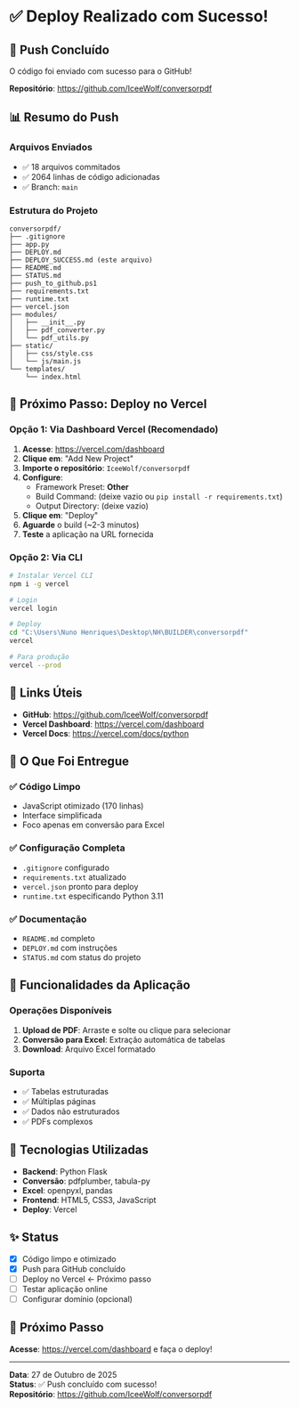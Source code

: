 # ✅ Deploy Realizado com Sucesso!

## 🎉 Push Concluído

O código foi enviado com sucesso para o GitHub!

**Repositório**: https://github.com/IceeWolf/conversorpdf

## 📊 Resumo do Push

### Arquivos Enviados
- ✅ 18 arquivos commitados
- ✅ 2064 linhas de código adicionadas
- ✅ Branch: `main`

### Estrutura do Projeto
```
conversorpdf/
├── .gitignore
├── app.py
├── DEPLOY.md
├── DEPLOY_SUCCESS.md (este arquivo)
├── README.md
├── STATUS.md
├── push_to_github.ps1
├── requirements.txt
├── runtime.txt
├── vercel.json
├── modules/
│   ├── __init__.py
│   ├── pdf_converter.py
│   └── pdf_utils.py
├── static/
│   ├── css/style.css
│   └── js/main.js
└── templates/
    └── index.html
```

## 🚀 Próximo Passo: Deploy no Vercel

### Opção 1: Via Dashboard Vercel (Recomendado)

1. **Acesse**: https://vercel.com/dashboard
2. **Clique em**: "Add New Project"
3. **Importe o repositório**: `IceeWolf/conversorpdf`
4. **Configure**:
   - Framework Preset: **Other**
   - Build Command: (deixe vazio ou `pip install -r requirements.txt`)
   - Output Directory: (deixe vazio)
5. **Clique em**: "Deploy"
6. **Aguarde** o build (~2-3 minutos)
7. **Teste** a aplicação na URL fornecida

### Opção 2: Via CLI

```bash
# Instalar Vercel CLI
npm i -g vercel

# Login
vercel login

# Deploy
cd "C:\Users\Nuno Henriques\Desktop\NH\BUILDER\conversorpdf"
vercel

# Para produção
vercel --prod
```

## 🔗 Links Úteis

- **GitHub**: https://github.com/IceeWolf/conversorpdf
- **Vercel Dashboard**: https://vercel.com/dashboard
- **Vercel Docs**: https://vercel.com/docs/python

## 📝 O Que Foi Entregue

### ✅ Código Limpo
- JavaScript otimizado (170 linhas)
- Interface simplificada
- Foco apenas em conversão para Excel

### ✅ Configuração Completa
- `.gitignore` configurado
- `requirements.txt` atualizado
- `vercel.json` pronto para deploy
- `runtime.txt` especificando Python 3.11

### ✅ Documentação
- `README.md` completo
- `DEPLOY.md` com instruções
- `STATUS.md` com status do projeto

## 🎯 Funcionalidades da Aplicação

### Operações Disponíveis
1. **Upload de PDF**: Arraste e solte ou clique para selecionar
2. **Conversão para Excel**: Extração automática de tabelas
3. **Download**: Arquivo Excel formatado

### Suporta
- ✅ Tabelas estruturadas
- ✅ Múltiplas páginas
- ✅ Dados não estruturados
- ✅ PDFs complexos

## 🔧 Tecnologias Utilizadas

- **Backend**: Python Flask
- **Conversão**: pdfplumber, tabula-py
- **Excel**: openpyxl, pandas
- **Frontend**: HTML5, CSS3, JavaScript
- **Deploy**: Vercel

## ✨ Status

- [x] Código limpo e otimizado
- [x] Push para GitHub concluído
- [ ] Deploy no Vercel ← Próximo passo
- [ ] Testar aplicação online
- [ ] Configurar domínio (opcional)

## 🎊 Próximo Passo

**Acesse**: https://vercel.com/dashboard e faça o deploy!

---

**Data**: 27 de Outubro de 2025  
**Status**: ✅ Push concluído com sucesso!  
**Repositório**: https://github.com/IceeWolf/conversorpdf
